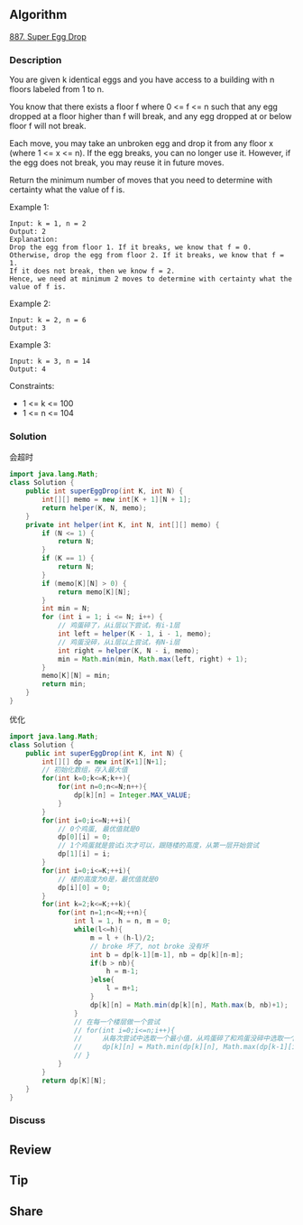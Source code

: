 ## Algorithm

[887. Super Egg Drop](https://leetcode.com/problems/super-egg-drop/)

### Description

You are given k identical eggs and you have access to a building with n floors labeled from 1 to n.

You know that there exists a floor f where 0 <= f <= n such that any egg dropped at a floor higher than f will break, and any egg dropped at or below floor f will not break.

Each move, you may take an unbroken egg and drop it from any floor x (where 1 <= x <= n). If the egg breaks, you can no longer use it. However, if the egg does not break, you may reuse it in future moves.

Return the minimum number of moves that you need to determine with certainty what the value of f is.

Example 1:

```
Input: k = 1, n = 2
Output: 2
Explanation:
Drop the egg from floor 1. If it breaks, we know that f = 0.
Otherwise, drop the egg from floor 2. If it breaks, we know that f = 1.
If it does not break, then we know f = 2.
Hence, we need at minimum 2 moves to determine with certainty what the value of f is.
```

Example 2:

```
Input: k = 2, n = 6
Output: 3
```

Example 3:

```
Input: k = 3, n = 14
Output: 4
```

Constraints:

- 1 <= k <= 100
- 1 <= n <= 104

### Solution

会超时

```Java
import java.lang.Math;
class Solution {
    public int superEggDrop(int K, int N) {
        int[][] memo = new int[K + 1][N + 1];
        return helper(K, N, memo);
    }
    private int helper(int K, int N, int[][] memo) {
        if (N <= 1) {
            return N;
        }
        if (K == 1) {
            return N;
        }
        if (memo[K][N] > 0) {
            return memo[K][N];
        }
        int min = N;
        for (int i = 1; i <= N; i++) {
            // 鸡蛋碎了，从i层以下尝试，有i-1层
            int left = helper(K - 1, i - 1, memo);
            // 鸡蛋没碎，从i层以上尝试，有N-i层
            int right = helper(K, N - i, memo);
            min = Math.min(min, Math.max(left, right) + 1);
        }
        memo[K][N] = min;
        return min;
    }
}
```

优化

```java
import java.lang.Math;
class Solution {
    public int superEggDrop(int K, int N) {
        int[][] dp = new int[K+1][N+1];
        // 初始化数组，存入最大值
        for(int k=0;k<=K;k++){
            for(int n=0;n<=N;n++){
                dp[k][n] = Integer.MAX_VALUE;
            }
        }
        for(int i=0;i<=N;++i){
            // 0个鸡蛋, 最优值就是0
            dp[0][i] = 0;
            // 1个鸡蛋就是尝试i次才可以，跟随楼的高度，从第一层开始尝试
            dp[1][i] = i;
        }
        for(int i=0;i<=K;++i){
            // 楼的高度为0是，最优值就是0
            dp[i][0] = 0;
        }
        for(int k=2;k<=K;++k){
            for(int n=1;n<=N;++n){
                int l = 1, h = n, m = 0;
                while(l<=h){
                    m = l + (h-l)/2;
                    // broke 坏了, not broke 没有坏
                    int b = dp[k-1][m-1], nb = dp[k][n-m];
                    if(b > nb){
                        h = m-1;
                    }else{
                        l = m+1;
                    }
                    dp[k][n] = Math.min(dp[k][n], Math.max(b, nb)+1);
                }
                // 在每一个楼层做一个尝试
                // for(int i=0;i<=n;i++){
                //     从每次尝试中选取一个最小值，从鸡蛋碎了和鸡蛋没碎中选取一个最大值，表示最坏的情况
                //     dp[k][n] = Math.min(dp[k][n], Math.max(dp[k-1][i-1], dp[k][n-i]) + 1);
                // }
            }
        }
        return dp[K][N];
    }
}
```



### Discuss

## Review


## Tip


## Share
